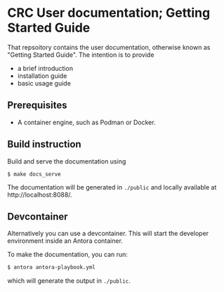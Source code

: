 CRC User documentation; Getting Started Guide
=============================================

That repsoitory contains the user documentation, otherwise known as
"Getting Started Guide". The intention is to provide

  - a brief introduction
  - installation guide
  - basic usage guide


## Prerequisites
* A container engine, such as Podman or Docker.


## Build instruction
Build and serve the documentation using

```shell
$ make docs_serve
```

The documentation will be generated in `./public` and locally available at http://localhost:8088/.


## Devcontainer
Alternatively you can use a devcontainer. This will start the developer environment
inside an Antora container.

To make the documentation, you can run:

```bash
$ antora antora-playbook.yml
```

which will generate the output in `./public`.
